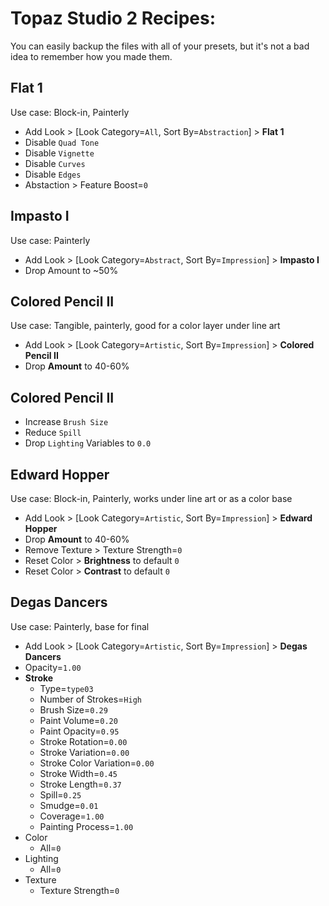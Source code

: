 
# Topaz Studio 2 Recipes:

You can easily backup the files with all of your presets, but it's not a bad idea to remember how you made them.

## Flat 1 

Use case: Block-in, Painterly

* Add Look > [Look Category=`All`, Sort By=`Abstraction`] > **Flat 1**
* Disable `Quad Tone`
* Disable `Vignette`
* Disable `Curves`
* Disable `Edges`
* Abstaction > Feature Boost=`0`

## Impasto I 

Use case: Painterly

* Add Look > [Look Category=`Abstract`, Sort By=`Impression`] > **Impasto I**
* Drop Amount to ~50%

## Colored Pencil II 

Use case: Tangible, painterly, good for a color layer under line art

* Add Look > [Look Category=`Artistic`, Sort By=`Impression`] > **Colored Pencil II**
* Drop **Amount** to 40-60%

## Colored Pencil II
* Increase `Brush Size`
* Reduce `Spill`
* Drop `Lighting` Variables to `0.0`

## Edward Hopper 

Use case: Block-in, Painterly, works under line art or as a color base

* Add Look > [Look Category=`Artistic`, Sort By=`Impression`] > **Edward Hopper**
* Drop **Amount** to 40-60%
* Remove Texture > Texture Strength=`0`
* Reset Color > **Brightness** to default `0`
* Reset Color > **Contrast** to default `0`

## Degas Dancers 

Use case: Painterly, base for final

* Add Look > [Look Category=`Artistic`, Sort By=`Impression`] > **Degas Dancers**
* Opacity=`1.00`
* **Stroke**
	* Type=`type03`
	* Number of Strokes=`High`
	* Brush Size=`0.29`
	* Paint Volume=`0.20`
	* Paint Opacity=`0.95`
	* Stroke Rotation=`0.00`
	* Stroke Variation=`0.00`
	* Stroke Color Variation=`0.00`
	* Stroke Width=`0.45`
	* Stroke Length=`0.37`
	* Spill=`0.25`
	* Smudge=`0.01`
	* Coverage=`1.00`
	* Painting Process=`1.00`
* Color 
	* All=`0`
* Lighting
	* All=`0`
* Texture
	* Texture Strength=`0`
